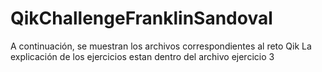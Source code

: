 # QikChallengeFranklinSandoval
A continuación, se muestran los archivos correspondientes al reto Qik
La explicación de los ejercicios estan dentro del archivo ejercicio 3
